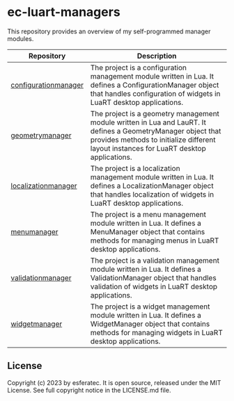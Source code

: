 # ec-luart-managers

This repository provides an overview of my self-programmed manager modules.

| Repository  | Description |
| --- | --- |
| [configurationmanager](https://github.com/esferatec/ec-luart-configurationmanager) | The project is a configuration management module written in Lua. It defines a ConfigurationManager object that handles configuration of widgets in LuaRT desktop applications. |
| [geometrymanager](https://github.com/esferatec/ec-luart-geometrymanager) | The project is a geometry management module written in Lua and LauRT. It defines a GeometryManager object that provides methods to initialize different layout instances for LuaRT desktop applications. |
| [localizationmanager](https://github.com/esferatec/ec-luart-localizationmanager) | The project is a localization management module written in Lua. It defines a LocalizationManager object that handles localization of widgets in LuaRT desktop applications. |
| [menumanager](https://github.com/esferatec/ec-luart-menumanager) | The project is a menu management module written in Lua. It defines a MenuManager object that contains methods for managing menus in LuaRT desktop applications. |
| [validationmanager](https://github.com/esferatec/ec-luart-validationmanager) | The project is a validation management module written in Lua. It defines a ValidationManager object that handles validation of widgets in LuaRT desktop applications. |
| [widgetmanager](https://github.com/esferatec/ec-luart-widgetmanager) | The project is a widget management module written in Lua. It defines a WidgetManager object that contains methods for managing widgets in LuaRT desktop applications. |

## License

Copyright (c) 2023 by esferatec.
It is open source, released under the MIT License.
See full copyright notice in the LICENSE.md file.
